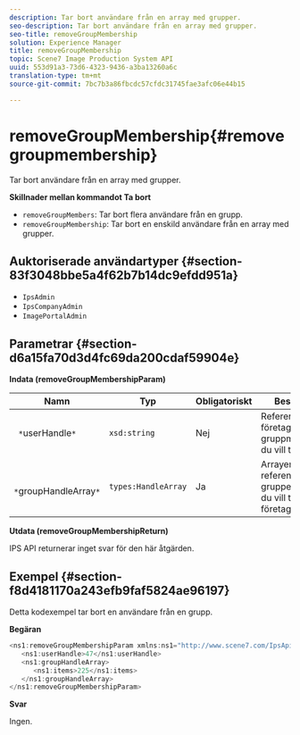 ```yaml
---
description: Tar bort användare från en array med grupper.
seo-description: Tar bort användare från en array med grupper.
seo-title: removeGroupMembership
solution: Experience Manager
title: removeGroupMembership
topic: Scene7 Image Production System API
uuid: 553d91a3-73d6-4323-9436-a3ba13260a6c
translation-type: tm+mt
source-git-commit: 7bc7b3a86fbcdc57cfdc31745fae3afc06e44b15

---
```



# removeGroupMembership{#removegroupmembership}

Tar bort användare från en array med grupper.

**Skillnader mellan kommandot Ta bort**

* `removeGroupMembers`: Tar bort flera användare från en grupp.
* `removeGroupMembership`: Tar bort en enskild användare från en array med grupper.

## Auktoriserade användartyper {#section-83f3048bbe5a4f62b7b14dc9efdd951a}

* `IpsAdmin`
* `IpsCompanyAdmin`
* `ImagePortalAdmin`

## Parametrar {#section-d6a15fa70d3d4fc69da200cdaf59904e}

**Indata (removeGroupMembershipParam)**

| Namn | Typ | Obligatoriskt | Beskrivning |
|---|---|---|---|
| ` *`userHandle`*` | `xsd:string` | Nej | Referensen till det företag vars gruppmedlemskap du vill ta bort. |
| ` *`groupHandleArray`*` | `types:HandleArray` | Ja | Arrayen med referenser till grupper från vilka du vill ta bort företaget. |

**Utdata (removeGroupMembershipReturn)**

IPS API returnerar inget svar för den här åtgärden.

## Exempel {#section-f8d4181170a243efb9faf5824ae96197}

Detta kodexempel tar bort en användare från en grupp.

**Begäran**

```java
<ns1:removeGroupMembershipParam xmlns:ns1="http://www.scene7.com/IpsApi/xsd">
   <ns1:userHandle>47</ns1:userHandle>
   <ns1:groupHandleArray>
      <ns1:items>225</ns1:items>
   </ns1:groupHandleArray>
</ns1:removeGroupMembershipParam>
```

**Svar**

Ingen.
